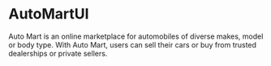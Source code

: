 # AutoMartUI
Auto Mart is an online marketplace for automobiles of diverse makes, model or body type. With Auto Mart, users can sell their cars or buy from trusted dealerships or private sellers.
